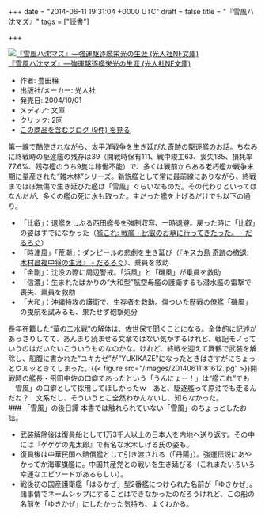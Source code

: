 
+++
date = "2014-06-11 19:31:04 +0000 UTC"
draft = false
title = "『雪風ハ沈マズ』"
tags = ["読書"]

+++
<div class="hatena-asin-detail"><a href="http://www.amazon.co.jp/exec/obidos/ASIN/4769820275/bestylesnet-22/"><img src="https://images-fe.ssl-images-amazon.com/images/I/41RpboCAJcL._SL160_.jpg" class="hatena-asin-detail-image" alt="『雪風ハ沈マズ』―強運駆逐艦栄光の生涯 (光人社NF文庫)" title="『雪風ハ沈マズ』―強運駆逐艦栄光の生涯 (光人社NF文庫)"/></a><div class="hatena-asin-detail-info"><a href="http://www.amazon.co.jp/exec/obidos/ASIN/4769820275/bestylesnet-22/">『雪風ハ沈マズ』―強運駆逐艦栄光の生涯 (光人社NF文庫)</a><ul><li><span class="hatena-asin-detail-label">作者:</span> 豊田穣</li><li><span class="hatena-asin-detail-label">出版社/メーカー:</span> 光人社</li><li><span class="hatena-asin-detail-label">発売日:</span> 2004/10/01</li><li><span class="hatena-asin-detail-label">メディア:</span> 文庫</li><li> <span class="hatena-asin-detail-label">クリック</span>: 2回</li><li><a href="http://d.hatena.ne.jp/asin/4769820275/bestylesnet-22" target="_blank">この商品を含むブログ (9件) を見る</a></li></ul></div><div class="hatena-asin-detail-foot"></div></div>第一線で酷使されながら、太平洋戦争を生き延びた奇跡の駆逐艦のお話。ちなみに終戦時の駆逐艦の残存は39（開戦時保有111、戦中竣工63、喪失135、損耗率77.6%、残存艦のうち9隻は稼働不能）で、多くは戦前からある老朽艦か戦争末期に量産された“雑木林”シリーズ。新鋭艦として常に最前線にありながら、終戦までほぼ無傷で生き延びた艦は「雪風」ぐらいなものだ。その代わりといってはなんだが、多くの艦の死に水も取った。主だった艦を上げるだけでも以下の通り。

<ul>
<li>「比叡」：退艦をしぶる西田艦長を強制収容、一時退避。戻った時に「比叡」の姿はすでになかった（<a href="https://blog.daruyanagi.jp/entry/2013/09/25/120932">艦これ: 戦艦・比叡のお墓に行ってきたった。 - だるろぐ</a>）</li>
<li>「時津風」「荒潮」：ダンピールの悲劇を生き延び（<a href="https://blog.daruyanagi.jp/entry/2014/04/15/044949">『キスカ島 奇跡の撤退: 木村昌福中将の生涯』 - だるろぐ</a>）、乗員を救助</li>
<li>「金剛」：沈没の際に周辺警戒。「浜風」と「磯風」が乗員を救助</li>
<li>「信濃」：生まれたばかりの“大和型”航空母艦の護衛するも潜水艦の雷撃で喪失、乗員を救助</li>
<li>「大和」：沖縄特攻の護衛で、生存者を救助。傷ついた歴戦の僚艦「磯風」の曳航を試みるも、果たせず砲撃処分</li>
</ul>長年在籍した“華の二水戦”の解体は、佐世保で聞くことになる。全体的に記述があっさりしてて、あんまり読ませる文章ではない気がするけれど、戦記モノっていうのはだいたいこういうものなのかな。けれど、終戦を迎えて舞鶴で武装を解除し、船腹に書かれた“ユキカゼ”が“YUKIKAZE”になったときはさすがにちょっとウルッときてしまった。{{< figure src="/images/20140611181612.jpg"  >}}開戦時の艦長・飛田中佐の口癖であったという「うんにょー！」は“艦これ”でも「雪風」の口癖として採用してほしかったｗ　あと、駆逐艦って原油でも走るんだね？　文系だし、そういうとこ全然わかんないし、知らなかった。

<div class="section">
    ### 「雪風」の後日譚
    本書では触れられていない「雪風」のちょっとしたお話。

<ul>
<li>武装解除後は復員船として1万3千人以上の日本人を内地へ送り返す。その中には『ゲゲゲの鬼太郎』で有名な水木しげる氏の姿も。</li>
<li>復員後は中華民国へ賠償艦として引き渡される（「丹陽」）。強運伝説にあやかってか海軍旗艦に。中国共産党との戦いを生き延びる（これまたいろいろ幸運なエピソードがあるらしい）。</li>
<li>戦後初の国産護衛艦「はるかぜ」型2番艦につけられた名前が「ゆきかぜ」。諸事情でネームシップにすることはできなかったのだろうけれど、この船の名前を「ゆきかぜ」にしたかった気持ち、よくわかる。</li>
</ul>
</div>

